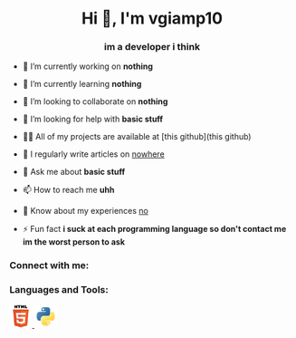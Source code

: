 <h1 align="center">Hi 👋, I'm vgiamp10</h1>
<h3 align="center">im a developer i think</h3>

- 🔭 I’m currently working on **nothing**

- 🌱 I’m currently learning **nothing**

- 👯 I’m looking to collaborate on **nothing**

- 🤝 I’m looking for help with **basic stuff**

- 👨‍💻 All of my projects are available at [this github](this github)

- 📝 I regularly write articles on [nowhere](nowhere)

- 💬 Ask me about **basic stuff**

- 📫 How to reach me **uhh**

- 📄 Know about my experiences [no](no)

- ⚡ Fun fact **i suck at each programming language so don't contact me im the worst person to ask**

<h3 align="left">Connect with me:</h3>
<p align="left">
</p>

<h3 align="left">Languages and Tools:</h3>
<p align="left"> <a href="https://www.w3.org/html/" target="_blank" rel="noreferrer"> <img src="https://raw.githubusercontent.com/devicons/devicon/master/icons/html5/html5-original-wordmark.svg" alt="html5" width="40" height="40"/> </a> <a href="https://www.python.org" target="_blank" rel="noreferrer"> <img src="https://raw.githubusercontent.com/devicons/devicon/master/icons/python/python-original.svg" alt="python" width="40" height="40"/> </a> </p>
